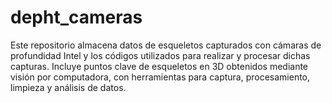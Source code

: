 # depht_cameras
Este repositorio almacena datos de esqueletos capturados con cámaras de profundidad Intel y los códigos utilizados para realizar y procesar dichas capturas. Incluye puntos clave de esqueletos en 3D obtenidos mediante visión por computadora, con herramientas para captura, procesamiento, limpieza y análisis de datos.
